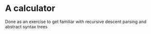 # A calculator

Done as an exercise to get familiar with recursive descent parsing and abstract syntax trees
